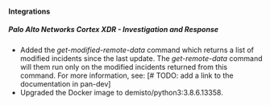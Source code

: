 
#### Integrations
##### Palo Alto Networks Cortex XDR - Investigation and Response
- Added the *get-modified-remote-data* command which returns a list of modified incidents since the last update. 
The *get-remote-data* command will them run only on the modified incidents returned from this command.
For more information, see: [# TODO: add a link to the documentation in pan-dev]
- Upgraded the Docker image to demisto/python3:3.8.6.13358.